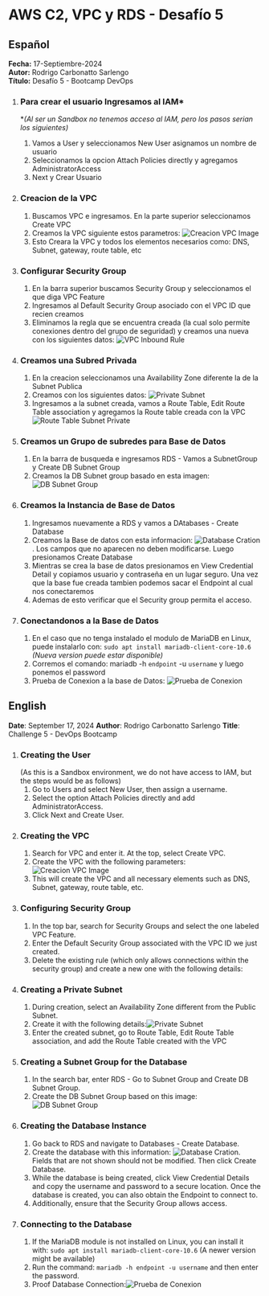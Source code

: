 # AWS C2, VPC y RDS - Desafío 5

## Español

**Fecha:** 17-Septiembre-2024  
**Autor:** Rodrigo Carbonatto Sarlengo  
**Título:** Desafío 5 - Bootcamp DevOps

1. ### Para crear el usuario Ingresamos al IAM*
    **(Al ser un Sandbox no tenemos acceso al IAM, pero los pasos serian los siguientes)*
    1. Vamos a User y seleccionamos New User asignamos un nombre de usuario
    2. Seleccionamos la opcion Attach Policies directly y agregamos AdministratorAccess
    3. Next y Crear Usuario

2. ### Creacion de la VPC
    1. Buscamos VPC e ingresamos. En la parte superior seleccionamos Create VPC
    2. Creamos la VPC siguiente estos parametros: ![Creacion VPC Image](./Captures/Creacion_VPC.png)
    3. Esto Creara la VPC y todos los elementos necesarios como: DNS, Subnet, gateway, route table, etc

3. ### Configurar Security Group
    1. En la barra superior buscamos Security Group y seleccionamos el que diga VPC Feature 
    2. Ingresamos al Default Security Group asociado con el VPC ID que recien creamos
    3. Eliminamos la regla que se encuentra creada (la cual solo permite conexiones dentro del grupo de seguridad) y creamos una nueva con los siguientes datos: ![VPC Inbound Rule](./Captures/VPC%20Inbound%20Rule.png)

4. ### Creamos una Subred Privada
    1. En la creacion seleccionamos una Availability Zone diferente la de la Subnet Publica
    2. Creamos con los siguientes datos: ![Private Subnet](./Captures/3.%20Creation%20Private%20Subnet.png)
    3. Ingresamos a la subnet creada, vamos a Route Table, Edit Route Table association y agregamos la Route table creada con la VPC ![Route Table Subnet Private](./Captures/4.%20Modify%20route%20table%20Private%20Subnet.png)

5. ### Creamos un Grupo de subredes para Base de Datos
    1. En la barra de busqueda e ingresamos RDS - Vamos a SubnetGroup y Create DB Subnet Group
    2. Creamos la DB Subnet group basado en esta imagen: ![DB Subnet Group](./Captures/5.%20DB%20Subnet%20Group.png)

6. ### Creamos la Instancia de Base de Datos
    1. Ingresamos nuevamente a RDS y vamos a DAtabases - Create Database
    2. Creamos la Base de datos con esta informacion: ![Database Cration](./Captures/6.%20Database%20Creation.png). Los campos que no aparecen no deben modificarse. Luego presionamos Create Database
    3.  Mientras se crea la base de datos presionamos en View Credential Detail y copiamos usuario y contraseña en un lugar seguro. Una vez que la base fue creada tambien podemos sacar el Endpoint al cual nos conectaremos
    4. Ademas de esto verificar que el Security group permita el acceso. 

7. ### Conectandonos a la Base de Datos
    1. En el caso que no tenga instalado el modulo de MariaDB en Linux, puede instalarlo con: `sudo apt install mariadb-client-core-10.6` *(Nueva version puede estar disponible)*
    2. Corremos el comando: mariadb -h `endpoint` -u `username` y luego ponemos el password
    3. Prueba de Conexion a la base de Datos: ![Prueba de Conexion](./Captures/7.%20Prueba%20Conexion%20Base%20de%20Datos.png) 


## English

**Date**: September 17, 2024
**Author**: Rodrigo Carbonatto Sarlengo
**Title**: Challenge 5 - DevOps Bootcamp

1. ### Creating the User
    (As this is a Sandbox environment, we do not have access to IAM, but the steps would be as follows)
    1. Go to Users and select New User, then assign a username.
    2. Select the option Attach Policies directly and add AdministratorAccess.
    3. Click Next and Create User.
2. ### Creating the VPC
    1. Search for VPC and enter it. At the top, select Create VPC.
    2. Create the VPC with the following parameters:![Creacion VPC Image](./Captures/Creacion_VPC.png)
    3. This will create the VPC and all necessary elements such as DNS, Subnet, gateway, route table, etc.
3. ### Configuring Security Group
    1. In the top bar, search for Security Groups and select the one labeled VPC Feature.
    2. Enter the Default Security Group associated with the VPC ID we just created.
    3. Delete the existing rule (which only allows connections within the security group) and create a new one with the following details:
4. ### Creating a Private Subnet
    1.  During creation, select an Availability Zone different from the Public Subnet.
    2. Create it with the following details:![Private Subnet](./Captures/3.%20Creation%20Private%20Subnet.png)
    3. Enter the created subnet, go to Route Table, Edit Route Table association, and add the Route Table created with the VPC
5. ### Creating a Subnet Group for the Database
    1. In the search bar, enter RDS - Go to Subnet Group and Create DB Subnet Group.
    2. Create the DB Subnet Group based on this image:![DB Subnet Group](./Captures/5.%20DB%20Subnet%20Group.png)
6. ### Creating the Database Instance
    1. Go back to RDS and navigate to Databases - Create Database.
    2. Create the database with this information: ![Database Cration](./Captures/6.%20Database%20Creation.png). Fields that are not shown should not be modified. Then click Create Database.
    3. While the database is being created, click View Credential Details and copy the username and password to a secure location. Once the database is created, you can also obtain the Endpoint to connect to.
    4. Additionally, ensure that the Security Group allows access.
7. ### Connecting to the Database
    1. If the MariaDB module is not installed on Linux, you can install it with: `sudo apt install mariadb-client-core-10.6` (A newer version might be available)
    2. Run the command: `mariadb -h endpoint -u username` and then enter the password.
    3. Proof  Database Connection:![Prueba de Conexion](./Captures/7.%20Prueba%20Conexion%20Base%20de%20Datos.png) 
